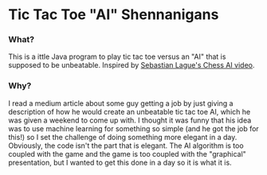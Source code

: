 # Tic Tac Toe "AI" Shennanigans

### What?
This is a ittle Java program to play tic tac toe versus an "AI" that is supposed to be unbeatable. Inspired by [Sebastian Lague's Chess AI video](https://www.youtube.com/watch?v=U4ogK0MIzqk).

### Why?
I read a medium article about some guy getting a job by just giving a description of how he would create an unbeatable tic tac toe AI, which he was given a weekend to come up with.
I thought it was funny that his idea was to use machine learning for something so simple (and he got the job for this!) so I set the challenge of doing something more elegant in a day.
Obviously, the code isn't the part that is elegant. The AI algorithm is too coupled with the game and the game is too coupled with the "graphical" presentation, but I wanted to get this done in a day so it is what it is.

